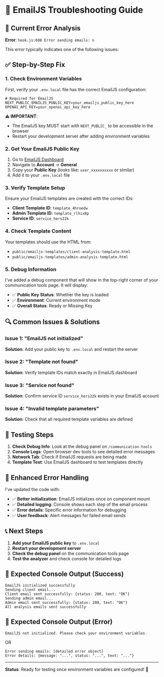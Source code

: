 # 🔧 EmailJS Troubleshooting Guide

## 🚨 **Current Error Analysis**

**Error**: `hook.js:608 Error sending emails: n`

This error typically indicates one of the following issues:

## ✅ **Step-by-Step Fix**

### **1. Check Environment Variables**

First, verify your `.env.local` file has the correct EmailJS configuration:

```env
# Required for EmailJS
NEXT_PUBLIC_EMAILJS_PUBLIC_KEY=your_emailjs_public_key_here
OPENAI_API_KEY=your_openai_api_key_here
```

**⚠️ IMPORTANT**: 
- The EmailJS key MUST start with `NEXT_PUBLIC_` to be accessible in the browser
- Restart your development server after adding environment variables

### **2. Get Your EmailJS Public Key**

1. Go to [EmailJS Dashboard](https://dashboard.emailjs.com/)
2. Navigate to **Account** → **General**
3. Copy your **Public Key** (looks like: `user_xxxxxxxxxx` or similar)
4. Add it to your `.env.local` file

### **3. Verify Template Setup**

Ensure your EmailJS templates are created with the correct IDs:
- **Client Template ID**: `template_4hroedw`
- **Admin Template ID**: `template_rlhix8p`
- **Service ID**: `service_hers22k`

### **4. Check Template Content**

Your templates should use the HTML from:
- `public/emailjs-templates/client-analysis-template.html`
- `public/emailjs-templates/admin-analysis-template.html`

### **5. Debug Information**

I've added a debug component that will show in the top-right corner of your communication tools page. It will display:
- ✅ **Public Key Status**: Whether the key is loaded
- ✅ **Environment**: Current environment mode
- ✅ **Overall Status**: Ready or Missing Key

## 🔍 **Common Issues & Solutions**

### **Issue 1: "EmailJS not initialized"**
**Solution**: Add your public key to `.env.local` and restart the server

### **Issue 2: "Template not found"**
**Solution**: Verify template IDs match exactly in EmailJS dashboard

### **Issue 3: "Service not found"**
**Solution**: Confirm service ID `service_hers22k` exists in your EmailJS account

### **Issue 4: "Invalid template parameters"**
**Solution**: Check that all required template variables are defined

## 🧪 **Testing Steps**

1. **Check Debug Info**: Look at the debug panel on `/communication-tools`
2. **Console Logs**: Open browser dev tools to see detailed error messages
3. **Network Tab**: Check if EmailJS requests are being made
4. **Template Test**: Use EmailJS dashboard to test templates directly

## 🔧 **Enhanced Error Handling**

I've updated the code with:
- ✅ **Better initialization**: EmailJS initializes once on component mount
- ✅ **Detailed logging**: Console shows each step of the email process
- ✅ **Error details**: Specific error information for debugging
- ✅ **User feedback**: Alert messages for failed email sends

## 📞 **Next Steps**

1. **Add your EmailJS public key** to `.env.local`
2. **Restart your development server**
3. **Check the debug panel** on the communication tools page
4. **Test the analyzer** and check console for detailed logs

## 🎯 **Expected Console Output (Success)**

```
EmailJS initialized successfully
Sending client email...
Client email sent successfully: {status: 200, text: "OK"}
Sending admin email...
Admin email sent successfully: {status: 200, text: "OK"}
All analysis emails sent successfully
```

## 🚨 **Expected Console Output (Error)**

```
EmailJS not initialized. Please check your environment variables.
```
OR
```
Error sending emails: [detailed error object]
Error details: {message: "...", status: "...", text: "..."}
```

---

**Status**: Ready for testing once environment variables are configured! 🚀

